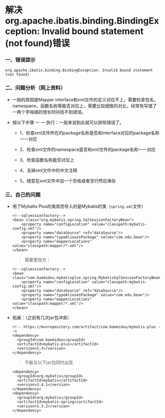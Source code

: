# 解决org.apache.ibatis.binding.BindingException: Invalid bound statement (not found)错误

### 一、错误提示

    org.apache.ibatis.binding.BindingException: Invalid bound statement (not found)

### 二、问题分析（网上资料）

* 一般的原因是Mapper interface和xml文件的定义对应不上，需要检查包名，namespace，函数名称等能否对应上，需要比较细致的对比，经常有写错了一两个字母搞的很长时间找不到错误。

* 按以下步骤 一 一 执行：一般来说到此就可以排除错误了。

    * 1、检查xml文件所在的package名称是否和interface对应的package名称一一对应

    * 2、检查xml文件的namespace是否和xml文件的package名称一一对应

    * 3、检查函数名称能否对应上

    * 4、去掉xml文件中的中文注释

    * 5、随意在xml文件中加一个空格或者空行然后保存

### 三、自己的问题

* 用了Mybatis Plus的类库而导入的是Mybatis的类（`spring.xml`文件）

      <!--sqlsessionfactory-->
      <bean class="org.mybatis.spring.SqlSessionFactoryBean">
          <property name="configLocation" value="classpath:mybatis-config.xml"/>
          <property name="dataSource" ref="dataSource"/>
          <property name="typeAliasesPackage" value="com.edu.bean"/>
          <property name="mapperLocations" value="classpath:mapper/*.xml"/>
      </bean>
      
    >需要更改为：
    
      <!--sqlsessionfactory-->
      <bean class="com.baomidou.mybatisplus.spring.MybatisSqlSessionFactoryBean">
          <property name="configLocation" value="classpath:mybatis-config.xml"/>
          <property name="dataSource" ref="dataSource"/>
          <property name="typeAliasesPackage" value="com.edu.bean"/>
          <property name="mapperLocations" value="classpath:mapper/*.xml"/>
      </bean>


* 拓展：（之前有几次jar包冲突）

      <!-- https://mvnrepository.com/artifact/com.baomidou/mybatis-plus -->
      <dependency>
        <groupId>com.baomidou</groupId>
        <artifactId>mybatis-plus</artifactId>
        <version>2.3</version>
      </dependency>

    >不能与以下jar包同时出现
    
      <dependency>
        <groupId>org.mybatis</groupId>
        <artifactId>mybatis</artifactId>
        <version>3.4.1</version>
      </dependency>
      <dependency>
        <groupId>org.mybatis</groupId>
        <artifactId>mybatis-spring</artifactId>
        <version>1.3.2</version>
      </dependency>













